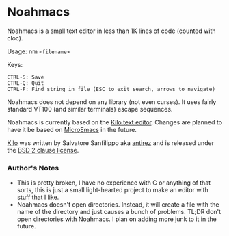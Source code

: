 Noahmacs
===

Noahmacs is a small text editor in less than 1K lines of code (counted with cloc).

Usage: nm `<filename>`

Keys:

    CTRL-S: Save
    CTRL-Q: Quit
    CTRL-F: Find string in file (ESC to exit search, arrows to navigate)

Noahmacs does not depend on any library (not even curses). It uses fairly standard VT100 (and similar terminals) escape sequences.

Noahmacs is currently based on the [Kilo text editor](https://github.com/antirez/kilo). Changes are planned to have it be based on [MicroEmacs](https://en.wikipedia.org/wiki/MicroEMACS) in the future.

[Kilo](https://github.com/antirez/kilo) was written by Salvatore Sanfilippo aka [antirez](https://github.com/antirez) and is released under the [BSD 2 clause license](https://opensource.org/license/bsd-2-clause/).

### Author's Notes
- This is pretty broken, I have no experience with C or anything of that sorts, this is just a small light-hearted project to make an editor with stuff that I like.
- Noahmacs doesn't open directories. Instead, it will create a file with the name of the directory and just causes a bunch of problems. TL;DR don't open directories with Noahmacs.
I plan on adding more junk to it in the future.
